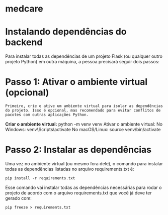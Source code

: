 # medcare

# Instalando dependências do backend

Para instalar todas as dependências de um projeto Flask (ou qualquer outro projeto Python) em outra máquina, a pessoa precisará seguir dois passos:

# Passo 1: Ativar o ambiente virtual (opcional)
    Primeiro, crie e ative um ambiente virtual para isolar as dependências do projeto. Isso é opcional, mas recomendado para evitar conflitos de pacotes com outras aplicações Python.

**Criar o ambiente virtual:**
    python -m venv venv
    Ativar o ambiente virtual:
        No Windows:
            venv\Scripts\activate
        No macOS/Linux:
            source venv/bin/activate

# Passo 2: Instalar as dependências

Uma vez no ambiente virtual (ou mesmo fora dele), o comando para instalar todas as dependências listadas no arquivo requirements.txt é:

    pip install -r requirements.txt

Esse comando vai instalar todas as dependências necessárias para rodar o projeto de acordo com o arquivo requirements.txt que você já deve ter gerado com:
    
    pip freeze > requirements.txt